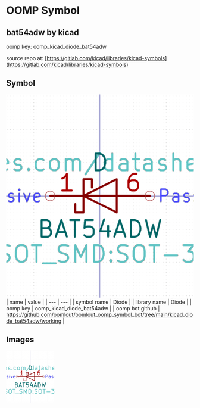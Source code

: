 # OOMP Symbol  
## bat54adw  by kicad  
  
oomp key: oomp_kicad_diode_bat54adw  
  
source repo at: [https://gitlab.com/kicad/libraries/kicad-symbols](https://gitlab.com/kicad/libraries/kicad-symbols)  
## Symbol  
  
[![working.png](working_600.png)](working.png)  
| name | value | 
| --- | --- | 
| symbol name | Diode | 
| library name | Diode | 
| oomp key | oomp_kicad_diode_bat54adw | 
| oomp bot github | https://github.com/oomlout/oomlout_oomp_symbol_bot/tree/main/kicad_diode_bat54adw/working | 
## Images  
  
[![working.png](working_140.png)](working.png)  
